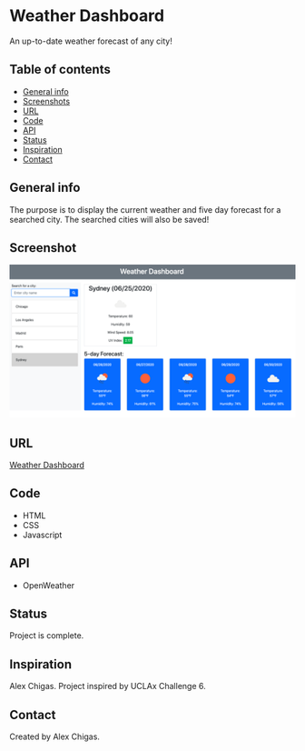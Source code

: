 # Weather Dashboard
An up-to-date weather forecast of any city! 

## Table of contents
* [General info](#general-info)
* [Screenshots](#screenshots)
* [URL](#url)
* [Code](#code)
* [API](#api)
* [Status](#status)
* [Inspiration](#inspiration)
* [Contact](#contact)

## General info
The purpose is to display the current weather and five day forecast for a searched city. The searched cities will also be saved!

## Screenshot
![Weather Dashboard](./assets/images/weather-dashboard.png)

## URL
[Weather Dashboard](https://achigas.github.io/Weather-Dashboard-Chal6/)

## Code
* HTML
* CSS
* Javascript

## API
* OpenWeather

## Status
Project is complete. 

## Inspiration
Alex Chigas. Project inspired by UCLAx Challenge 6.

## Contact
Created by Alex Chigas. 